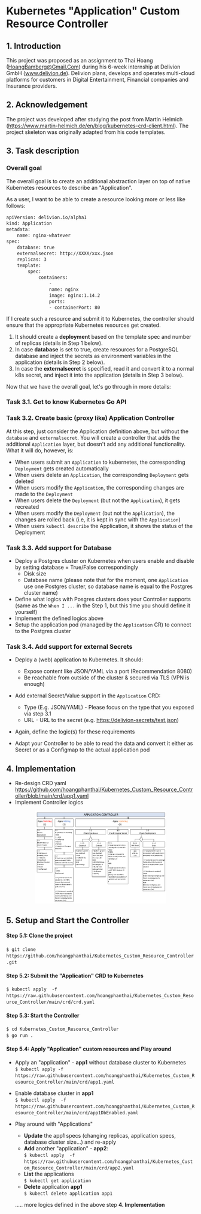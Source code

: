 # Kubernetes "Application" Custom Resource Controller
## 1. Introduction
This project was proposed as an assignment to Thai Hoang (HoangBamberg@Gmail.Com) during his 6-week internship at Delivion GmbH (www.delivion.de). Delivion plans, develops and operates multi-cloud platforms for customers in Digital Entertainment, Financial companies and Insurance providers. 

## 2. Acknowledgement
The project was developed after studying the post from Martin Helmich (https://www.martin-helmich.de/en/blog/kubernetes-crd-client.html). The project skeleton was originally adapted from his code templates.

## 3. Task description
### Overall goal

The overall goal is to create an additional abstraction layer on top of native Kubernetes resources to describe an "Application".

As a user, I want to be able to create a resource looking more or less like follows:

    apiVersion: delivion.io/alpha1
    kind: Application
    metadata:
        name: nginx-whatever
    spec:
        database: true
        externalsecret: http://XXXX/xxx.json
        replicas: 3
        template:
            spec:
                containers:
                    -
                    name: nginx
                    image: nginx:1.14.2
                    ports:
                    - containerPort: 80

If I create such a resource and submit it to Kubernetes, the controller should ensure that the appropriate Kubernetes resources get created.

1. It should create a **deployment** based on the template spec and number of replicas (details in Step 1 below).
2. In case **database** is set to true, create resources for a PostgreSQL database and inject the secrets as environment variables in the application (details  in Step 2 below).
3. In case the **externalsecret** is specified, read it and convert it to a normal k8s secret, and inject it into the application (details in Step 3 below).

Now that we have the overall goal, let's go through in more details:

### Task 3.1. Get to know Kubernetes Go API

### Task 3.2. Create basic (proxy like) Application Controller

At this step, just consider the Application definition above, but without the `database` and `externalsecret`.
You will create a controller that adds the additional `Application` layer, but doesn't add any additional functionality. What it will do, however, is:

* When users submit an `Application` to kubernetes, the corresponding `Deployment` gets created automatically
* When users delete an `Application`, the corresponding `Deployment` gets deleted
* When users modify the `Application`, the corresponding changes are made to the `Deployment`
* When users delete the `Deployment` (but not the `Application`), it gets recreated
* When users modify the `Deployment` (but not the `Application`), the changes are rolled back (i.e, it is kept in sync with the `Application`)
* When users `kubectl describe` the Application, it shows the status of the Deployment

### Task 3.3. Add support for Database

* Deploy a Postgres cluster on Kubernetes when users enable and disable by setting database = True/False correspondingly
  * Disk size
  * Database name (please note that for the moment, one `Application` use one Postgres cluster, so database name is equal to the Postgres cluster name)
* Define what logics with Posgres clusters does your Controller supports (same as the `When I ...` in the Step 1, but this time you should define it yourself)
* Implement the defined logics above
* Setup the application pod (managed by the `Application` CR) to connect to the Postgres cluster

### Task 3.4. Add support for external Secrets

* Deploy a (web) application to Kubernetes. It should:
  * Expose content like JSON/YAML via a port (Recommendation 8080)
  * Be reachable from outside of the cluster & secured via TLS (VPN is enough)

* Add external Secret/Value support in the `Application` CRD:
  * Type (E.g. JSON/YAML) - Please focus on the type that you exposed via step 3.1
  * URL - URL to the secret (e.g. <https://delivion-secrets/test.json>)

* Again, define the logic(s) for these requirements
* Adapt your Controller to be able to read the data and convert it either as Secret or as a Configmap to the actual application pod

## 4. Implementation
* Re-design CRD yaml  
 https://github.com/hoangphanthai/Kubernetes_Custom_Resource_Controller/blob/main/crd/app1.yaml
 * Implement Controller logics
<p align="center">
  <img src="IMPLEMENTATION.png" width="350" title="hover text">
</p>

## 5. Setup and Start the Controller
#### Step 5.1: Clone the project

`$ git clone https://github.com/hoangphanthai/Kubernetes_Custom_Resource_Controller.git`

#### Step 5.2: Submit the "Application" CRD to Kubernetes  
`$ kubectl apply  -f  https://raw.githubusercontent.com/hoangphanthai/Kubernetes_Custom_Resource_Controller/main/crd/crd.yaml`

#### Step 5.3: Start the Controller
`$ cd Kubernetes_Custom_Resource_Controller`  
`$ go run .`

#### Step 5.4: Apply "Application" custom resources and Play around

*  Apply an "application" - **app1** without database cluster to Kubernetes  
`$ kubectl apply -f https://raw.githubusercontent.com/hoangphanthai/Kubernetes_Custom_Resource_Controller/main/crd/app1.yaml`  
*  Enable database cluster in **app1**  
`$ kubectl apply  -f  https://raw.githubusercontent.com/hoangphanthai/Kubernetes_Custom_Resource_Controller/main/crd/app1DbEnabled.yaml`  
*  Play around with "Applications"              
   *   **Update** the app1 specs (changing replicas, application specs, database cluster size...) and re-apply  
   *   **Add** another "application" - **app2**:  
	      `$ kubectl apply  -f  https://raw.githubusercontent.com/hoangphanthai/Kubernetes_Custom_Resource_Controller/main/crd/app2.yaml`  
   *   **List** the applications  
          `$ kubectl get application`  
   *   **Delete** application **app1**  
          `$ kubectl delete application app1`
   
   ..... more logics defined in the above step **4. Implementation**        

